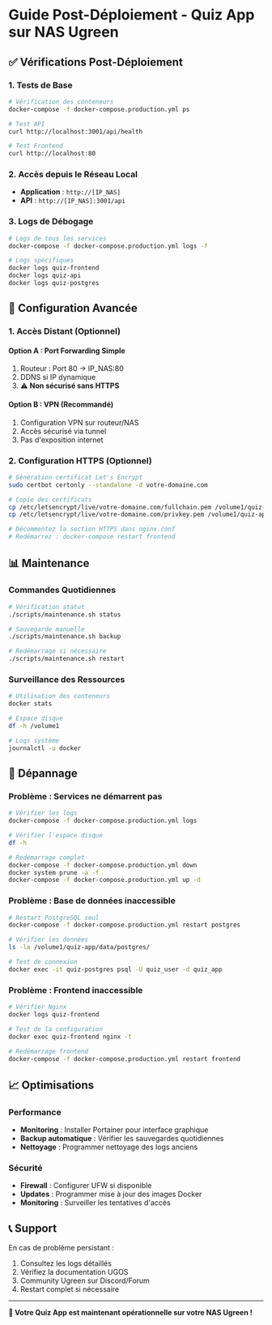 
# Guide Post-Déploiement - Quiz App sur NAS Ugreen

## ✅ Vérifications Post-Déploiement

### 1. Tests de Base
```bash
# Vérification des conteneurs
docker-compose -f docker-compose.production.yml ps

# Test API
curl http://localhost:3001/api/health

# Test Frontend
curl http://localhost:80
```

### 2. Accès depuis le Réseau Local
- **Application** : `http://[IP_NAS]`
- **API** : `http://[IP_NAS]:3001/api`

### 3. Logs de Débogage
```bash
# Logs de tous les services
docker-compose -f docker-compose.production.yml logs -f

# Logs spécifiques
docker logs quiz-frontend
docker logs quiz-api
docker logs quiz-postgres
```

## 🔧 Configuration Avancée

### 1. Accès Distant (Optionnel)
#### Option A : Port Forwarding Simple
1. Routeur : Port 80 → IP_NAS:80
2. DDNS si IP dynamique
3. ⚠️ **Non sécurisé sans HTTPS**

#### Option B : VPN (Recommandé)
1. Configuration VPN sur routeur/NAS
2. Accès sécurisé via tunnel
3. Pas d'exposition internet

### 2. Configuration HTTPS (Optionnel)
```bash
# Génération certificat Let's Encrypt
sudo certbot certonly --standalone -d votre-domaine.com

# Copie des certificats
cp /etc/letsencrypt/live/votre-domaine.com/fullchain.pem /volume1/quiz-app/ssl/cert.pem
cp /etc/letsencrypt/live/votre-domaine.com/privkey.pem /volume1/quiz-app/ssl/key.pem

# Décommentez la section HTTPS dans nginx.conf
# Redémarrez : docker-compose restart frontend
```

## 📊 Maintenance

### Commandes Quotidiennes
```bash
# Vérification statut
./scripts/maintenance.sh status

# Sauvegarde manuelle
./scripts/maintenance.sh backup

# Redémarrage si nécessaire
./scripts/maintenance.sh restart
```

### Surveillance des Ressources
```bash
# Utilisation des conteneurs
docker stats

# Espace disque
df -h /volume1

# Logs système
journalctl -u docker
```

## 🚨 Dépannage

### Problème : Services ne démarrent pas
```bash
# Vérifier les logs
docker-compose -f docker-compose.production.yml logs

# Vérifier l'espace disque
df -h

# Redémarrage complet
docker-compose -f docker-compose.production.yml down
docker system prune -a -f
docker-compose -f docker-compose.production.yml up -d
```

### Problème : Base de données inaccessible
```bash
# Restart PostgreSQL seul
docker-compose -f docker-compose.production.yml restart postgres

# Vérifier les données
ls -la /volume1/quiz-app/data/postgres/

# Test de connexion
docker exec -it quiz-postgres psql -U quiz_user -d quiz_app
```

### Problème : Frontend inaccessible
```bash
# Vérifier Nginx
docker logs quiz-frontend

# Test de la configuration
docker exec quiz-frontend nginx -t

# Redémarrage frontend
docker-compose -f docker-compose.production.yml restart frontend
```

## 📈 Optimisations

### Performance
- **Monitoring** : Installer Portainer pour interface graphique
- **Backup automatique** : Vérifier les sauvegardes quotidiennes
- **Nettoyage** : Programmer nettoyage des logs anciens

### Sécurité
- **Firewall** : Configurer UFW si disponible
- **Updates** : Programmer mise à jour des images Docker
- **Monitoring** : Surveiller les tentatives d'accès

## 📞 Support

En cas de problème persistant :
1. Consultez les logs détaillés
2. Vérifiez la documentation UGOS
3. Community Ugreen sur Discord/Forum
4. Restart complet si nécessaire

---

**🎯 Votre Quiz App est maintenant opérationnelle sur votre NAS Ugreen !**
